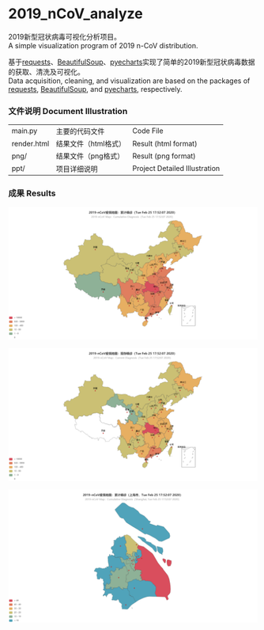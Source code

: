 # 2019_nCoV_analyze

2019新型冠状病毒可视化分析项目。  
A simple visualization program of 2019 n-CoV distribution.

基于[requests](https://requests.readthedocs.io/zh_CN/latest/)、[BeautifulSoup](https://www.crummy.com/software/BeautifulSoup/bs4/doc/#quick-start)、[pyecharts](https://pyecharts.org/#/zh-cn/)实现了简单的2019新型冠状病毒数据的获取、清洗及可视化。  
Data acquisition, cleaning, and visualization are based on the packages of [requests](https://requests.readthedocs.io/en/master/), [BeautifulSoup](https://www.crummy.com/software/BeautifulSoup/bs4/doc/#quick-start), and [pyecharts](https://pyecharts.org/#/en-us/), respectively.


### 文件说明 Document Illustration

||||
|------|------|------| 
|main.py | 主要的代码文件 | Code File  |
|render.html | 结果文件（html格式） | Result (html format) | 
|png/ | 结果文件（png格式） | Result (png format) | 
|ppt/  | 项目详细说明 | Project Detailed Illustration|

### 成果 Results

![alt country confirmed](png/Cumulative%20Diagnosis.png)

![alt country current confirmed](png/Current%20Diagnosis.png)

![alt shanghai confirmed](png/Cumulative%20Diagnosis%20Shanghai.png)
